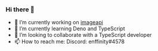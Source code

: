 ### Hi there 👋

- 🔭 I’m currently working on [imageapi](https://github.com/enffinity/imageapi)
- 🌱 I’m currently learning Deno and TypeScript
- 👯 I’m looking to collaborate with a TypeScript developer
- 📫 How to reach me: Discord: enffinity#4578
